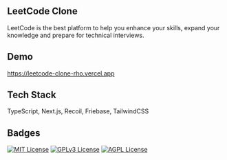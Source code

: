 ## LeetCode Clone
LeetCode is the best platform to help you enhance your skills, expand your knowledge and prepare for technical interviews.
## Demo

https://leetcode-clone-rho.vercel.app
## Tech Stack

TypeScript, Next.js, Recoil, Friebase, TailwindCSS

## Badges


[![MIT License](https://img.shields.io/badge/License-MIT-green.svg)](https://choosealicense.com/licenses/mit/)
[![GPLv3 License](https://img.shields.io/badge/License-GPL%20v3-yellow.svg)](https://opensource.org/licenses/)
[![AGPL License](https://img.shields.io/badge/license-AGPL-blue.svg)](http://www.gnu.org/licenses/agpl-3.0)

